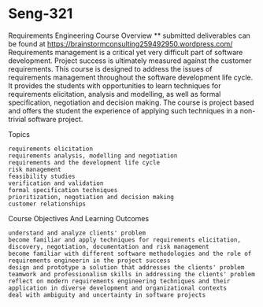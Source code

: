 # Seng-321
 Requirements Engineering 
 Course Overview
** submitted deliverables can be found at https://brainstormconsulting259492950.wordpress.com/
Requirements management is a critical yet very difficult part of software development. Project success is ultimately measured against the customer requirements. This course is designed to address the issues of requirements management throughout the software development life cycle. It provides the students with opportunities to learn techniques for requirements elicitation, analysis and modelling, as well as formal specification, negotiation and decision making. The course is project based and offers the student the experience of applying such techniques in a non-trivial software project.

Topics

    requirements elicitation
    requirements analysis, modelling and negotiation
    requirements and the development life cycle
    risk management
    feasibility studies
    verification and validation
    formal specification techniques
    prioritization, negotiation and decision making
    customer relationships

Course Objectives And Learning Outcomes

    understand and analyze clients' problem
    become familiar and apply techniques for requirements elicitation, discovery, negotiation, documentation and risk management
    become familiar with different software methodologies and the role of requirements engineerin in the project success
    design and prototype a solution that addresses the clients' problem
    teamwork and professionalism skills in addressing the clients' problem
    reflect on modern requirements engineering techniques and their application in diverse development and organizational contexts
    deal with ambiguity and uncertainty in software projects

